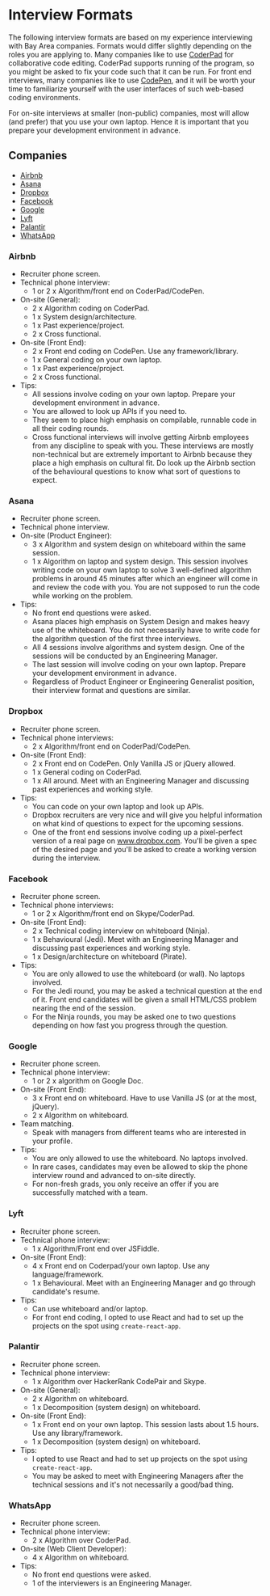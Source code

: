 # Interview Formats

The following interview formats are based on my experience interviewing with Bay Area companies. Formats would differ slightly depending on the roles you are applying to. Many companies like to use [CoderPad](https://coderpad.io/) for collaborative code editing. CoderPad supports running of the program, so you might be asked to fix your code such that it can be run. For front end interviews, many companies like to use [CodePen](https://codepen.io/), and it will be worth your time to familiarize yourself with the user interfaces of such web-based coding environments.

For on-site interviews at smaller (non-public) companies, most will allow (and prefer) that you use your own laptop. Hence it is important that you prepare your development environment in advance.

## Companies

* [Airbnb](#airbnb)
* [Asana](#asana)
* [Dropbox](#dropbox)
* [Facebook](#facebook)
* [Google](#google)
* [Lyft](#lyft)
* [Palantir](#palantir)
* [WhatsApp](#whatsapp)

### Airbnb

* Recruiter phone screen.
* Technical phone interview:
  * 1 or 2 x Algorithm/front end on CoderPad/CodePen.
* On-site (General):
  * 2 x Algorithm coding on CoderPad.
  * 1 x System design/architecture.
  * 1 x Past experience/project.
  * 2 x Cross functional.
* On-site (Front End):
  * 2 x Front end coding on CodePen. Use any framework/library.
  * 1 x General coding on your own laptop.
  * 1 x Past experience/project.
  * 2 x Cross functional.
* Tips:
  * All sessions involve coding on your own laptop. Prepare your development environment in advance.
  * You are allowed to look up APIs if you need to.
  * They seem to place high emphasis on compilable, runnable code in all their coding rounds.
  * Cross functional interviews will involve getting Airbnb employees from any discipline to speak with you. These interviews are mostly non-technical but are extremely important to Airbnb because they place a high emphasis on cultural fit. Do look up the Airbnb section of the behavioural questions to know what sort of questions to expect.

### Asana

* Recruiter phone screen.
* Technical phone interview.
* On-site (Product Engineer):
  * 3 x Algorithm and system design on whiteboard within the same session.
  * 1 x Algorithm on laptop and system design. This session involves writing code on your own laptop to solve 3 well-defined algorithm problems in around 45 minutes after which an engineer will come in and review the code with you. You are not supposed to run the code while working on the problem.
* Tips:
  * No front end questions were asked.
  * Asana places high emphasis on System Design and makes heavy use of the whiteboard. You do not necessarily have to write code for the algorithm question of the first three interviews.
  * All 4 sessions involve algorithms and system design. One of the sessions will be conducted by an Engineering Manager.
  * The last session will involve coding on your own laptop. Prepare your development environment in advance.
  * Regardless of Product Engineer or Engineering Generalist position, their interview format and questions are similar.

### Dropbox

* Recruiter phone screen.
* Technical phone interviews:
  * 2 x Algorithm/front end on CoderPad/CodePen.
* On-site (Front End):
  * 2 x Front end on CodePen. Only Vanilla JS or jQuery allowed.
  * 1 x General coding on CoderPad.
  * 1 x All around. Meet with an Engineering Manager and discussing past experiences and working style.
* Tips:
  * You can code on your own laptop and look up APIs.
  * Dropbox recruiters are very nice and will give you helpful information on what kind of questions to expect for the upcoming sessions.
  * One of the front end sessions involve coding up a pixel-perfect version of a real page on www.dropbox.com. You'll be given a spec of the desired page and you'll be asked to create a working version during the interview.

### Facebook

* Recruiter phone screen.
* Technical phone interviews:
  * 1 or 2 x Algorithm/front end on Skype/CoderPad.
* On-site (Front End):
  * 2 x Technical coding interview on whiteboard (Ninja).
  * 1 x Behavioural (Jedi). Meet with an Engineering Manager and discussing past experiences and working style.
  * 1 x Design/architecture on whiteboard (Pirate).
* Tips:
  * You are only allowed to use the whiteboard (or wall). No laptops involved.
  * For the Jedi round, you may be asked a technical question at the end of it. Front end candidates will be given a small HTML/CSS problem nearing the end of the session.
  * For the Ninja rounds, you may be asked one to two questions depending on how fast you progress through the question.

### Google

* Recruiter phone screen.
* Technical phone interview:
  * 1 or 2 x algorithm on Google Doc.
* On-site (Front End):
  * 3 x Front end on whiteboard. Have to use Vanilla JS (or at the most, jQuery).
  * 2 x Algorithm on whiteboard.
* Team matching.
  * Speak with managers from different teams who are interested in your profile.
* Tips:
  * You are only allowed to use the whiteboard. No laptops involved.
  * In rare cases, candidates may even be allowed to skip the phone interview round and advanced to on-site directly.
  * For non-fresh grads, you only receive an offer if you are successfully matched with a team.

### Lyft

* Recruiter phone screen.
* Technical phone interview:
  * 1 x Algorithm/Front end over JSFiddle.
* On-site (Front End):
  * 4 x Front end on Coderpad/your own laptop. Use any language/framework.
  * 1 x Behavioural. Meet with an Engineering Manager and go through candidate's resume.
* Tips:
  * Can use whiteboard and/or laptop.
  * For front end coding, I opted to use React and had to set up the projects on the spot using `create-react-app`.

### Palantir

* Recruiter phone screen.
* Technical phone interview:
  * 1 x Algorithm over HackerRank CodePair and Skype.
* On-site (General):
  * 2 x Algorithm on whiteboard.
  * 1 x Decomposition (system design) on whiteboard.
* On-site (Front End):
  * 1 x Front end on your own laptop. This session lasts about 1.5 hours. Use any library/framework.
  * 1 x Decomposition (system design) on whiteboard.
* Tips:
  * I opted to use React and had to set up projects on the spot using `create-react-app`.
  * You may be asked to meet with Engineering Managers after the technical sessions and it's not necessarily a good/bad thing.

### WhatsApp

* Recruiter phone screen.
* Technical phone interview:
  * 2 x Algorithm over CoderPad.
* On-site (Web Client Developer):
  * 4 x Algorithm on whiteboard.
* Tips:
  * No front end questions were asked.
  * 1 of the interviewers is an Engineering Manager.
